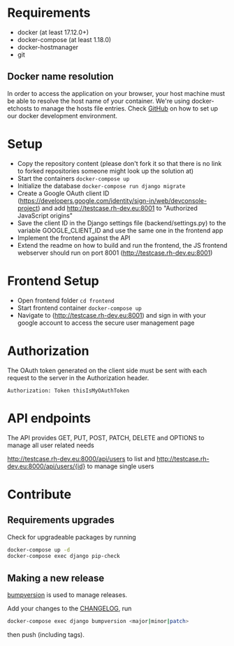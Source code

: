 # Requirements

- docker (at least 17.12.0+)
- docker-compose (at least 1.18.0)
- docker-hostmanager
- git

## Docker name resolution

In order to access the application on your browser, your host machine must be able to resolve the host name of your container.
We're using docker-etchosts to manage the hosts file entries. Check [GitHub](https://github.com/RegioHelden/docker-common) on how to set up our docker development environment.

# Setup

* Copy the repository content (please don't fork it so that there is no link to forked repositories someone might look up the solution at)
* Start the containers ```docker-compose up``` 
* Initialize the database ```docker-compose run django migrate```
* Create a Google OAuth client ID (https://developers.google.com/identity/sign-in/web/devconsole-project) and add http://testcase.rh-dev.eu:8001 to "Authorized JavaScript origins"
* Save the client ID in the Django settings file (backend/settings.py) to the variable GOOGLE_CLIENT_ID and use the same one in the frontend app
* Implement the frontend against the API
* Extend the readme on how to build and run the frontend, the JS frontend webserver should run on port 8001 (http://testcase.rh-dev.eu:8001)

# Frontend Setup 
* Open frontend folder ```cd frontend``` 
* Start frontend container ```docker-compose up``` 
* Navigate to (http://testcase.rh-dev.eu:8001) and sign in with your google account to access the secure user management page

# Authorization

The OAuth token generated on the client side must be sent with each request to the server in the Authorization header.

```Authorization: Token thisIsMyOAuthToken```

# API endpoints

The API provides GET, PUT, POST, PATCH, DELETE and OPTIONS to manage all user related needs

http://testcase.rh-dev.eu:8000/api/users to list and http://testcase.rh-dev.eu:8000/api/users/{id} to manage single users

# Contribute

## Requirements upgrades

Check for upgradeable packages by running 
```bash
docker-compose up -d
docker-compose exec django pip-check
```

## Making a new release

[bumpversion](https://github.com/peritus/bumpversion) is used to manage releases.

Add your changes to the [CHANGELOG](./CHANGELOG.rst), run
```bash
docker-compose exec django bumpversion <major|minor|patch>
```
then push (including tags).
